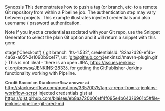 Synopsis
This demonstrates how to push a tag (or branch, etc) to a remote Git repository from within a Pipeline job. The authentication step may vary between projects. This example illustrates injected credentials and also username / password authentication.

Note
If you inject a credential associated with your Git repo, use the Snippet Generator to select the plain Git option and it will return a snippet with this gem:

stage('Checkout') {
       git branch: 'lts-1.532', credentialsId: '82aa2d26-ef4b-4a6a-a05f-2e1090b9ce17', url: 'git@github.com:jenkinsci/maven-plugin.git'
   }
This is not ideal - there is an open JIRA, https://issues.jenkins-ci.org/browse/JENKINS-28335, for getting the GitPublisher Jenkins functionality working with Pipeline.

Credit
Based on Stackoverflow answer at http://stackoverflow.com/questions/33570075/tag-a-repo-from-a-jenkins-workflow-script Injected credentials gist at https://gist.github.com/blaisep/eb8aa720b06eff4f095e4b64326961b5#file-jenkins-pipeline-git-cred-md
